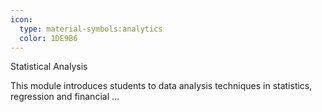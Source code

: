 ```yaml
---
icon:
  type: material-symbols:analytics
  color: 1DE9B6
---
```


Statistical Analysis

This module introduces students to data analysis techniques in statistics, regression and financial  ... 
